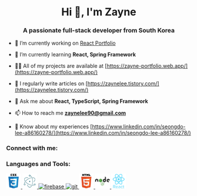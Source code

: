 <h1 align="center">Hi 👋, I'm Zayne</h1>
<h3 align="center">A passionate full-stack developer from South Korea</h3>

- 🔭 I’m currently working on [React Portfolio](https://zayne-portfolio.web.app/)

- 🌱 I’m currently learning **React, Spring Framework**

- 👨‍💻 All of my projects are available at [https://zayne-portfolio.web.app/](https://zayne-portfolio.web.app/)

- 📝 I regularly write articles on [https://zaynelee.tistory.com/](https://zaynelee.tistory.com/)

- 💬 Ask me about **React, TypeScript, Spring Framework**

- 📫 How to reach me **zaynelee90@gmail.com**

- 📄 Know about my experiences [https://www.linkedin.com/in/seongdo-lee-a86160278/](https://www.linkedin.com/in/seongdo-lee-a86160278/)

<h3 align="left">Connect with me:</h3>
<p align="left">
</p>

<h3 align="left">Languages and Tools:</h3>
<p align="left"> <a href="https://www.w3schools.com/css/" target="_blank" rel="noreferrer"> <img src="https://raw.githubusercontent.com/devicons/devicon/master/icons/css3/css3-original-wordmark.svg" alt="css3" width="40" height="40"/> </a> <a href="https://www.electronjs.org" target="_blank" rel="noreferrer"> <img src="https://raw.githubusercontent.com/devicons/devicon/master/icons/electron/electron-original.svg" alt="electron" width="40" height="40"/> </a> <a href="https://firebase.google.com/" target="_blank" rel="noreferrer"> <img src="https://www.vectorlogo.zone/logos/firebase/firebase-icon.svg" alt="firebase" width="40" height="40"/> </a> <a href="https://git-scm.com/" target="_blank" rel="noreferrer"> <img src="https://www.vectorlogo.zone/logos/git-scm/git-scm-icon.svg" alt="git" width="40" height="40"/> </a> <a href="https://www.w3.org/html/" target="_blank" rel="noreferrer"> <img src="https://raw.githubusercontent.com/devicons/devicon/master/icons/html5/html5-original-wordmark.svg" alt="html5" width="40" height="40"/> </a> <a href="https://nodejs.org" target="_blank" rel="noreferrer"> <img src="https://raw.githubusercontent.com/devicons/devicon/master/icons/nodejs/nodejs-original-wordmark.svg" alt="nodejs" width="40" height="40"/> </a> <a href="https://reactjs.org/" target="_blank" rel="noreferrer"> <img src="https://raw.githubusercontent.com/devicons/devicon/master/icons/react/react-original-wordmark.svg" alt="react" width="40" height="40"/> </a> </p>
